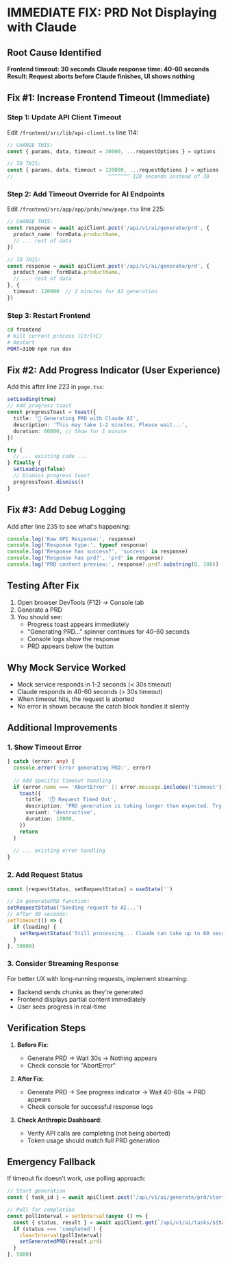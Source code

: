 # IMMEDIATE FIX: PRD Not Displaying with Claude

## Root Cause Identified
**Frontend timeout: 30 seconds**
**Claude response time: 40-60 seconds**
**Result: Request aborts before Claude finishes, UI shows nothing**

## Fix #1: Increase Frontend Timeout (Immediate)

### Step 1: Update API Client Timeout
Edit `/frontend/src/lib/api-client.ts` line 114:

```typescript
// CHANGE THIS:
const { params, data, timeout = 30000, ...requestOptions } = options

// TO THIS:
const { params, data, timeout = 120000, ...requestOptions } = options
//                               ^^^^^^^ 120 seconds instead of 30
```

### Step 2: Add Timeout Override for AI Endpoints
Edit `/frontend/src/app/app/prds/new/page.tsx` line 225:

```typescript
// CHANGE THIS:
const response = await apiClient.post('/api/v1/ai/generate/prd', {
  product_name: formData.productName,
  // ... rest of data
})

// TO THIS:
const response = await apiClient.post('/api/v1/ai/generate/prd', {
  product_name: formData.productName,
  // ... rest of data
}, {
  timeout: 120000  // 2 minutes for AI generation
})
```

### Step 3: Restart Frontend
```bash
cd frontend
# Kill current process (Ctrl+C)
# Restart
PORT=3100 npm run dev
```

## Fix #2: Add Progress Indicator (User Experience)

Add this after line 223 in `page.tsx`:

```typescript
setLoading(true)
// Add progress toast
const progressToast = toast({
  title: '🤖 Generating PRD with Claude AI',
  description: 'This may take 1-2 minutes. Please wait...',
  duration: 60000, // Show for 1 minute
})

try {
  // ... existing code ...
} finally {
  setLoading(false)
  // Dismiss progress toast
  progressToast.dismiss()
}
```

## Fix #3: Add Debug Logging

Add after line 235 to see what's happening:

```typescript
console.log('Raw API Response:', response)
console.log('Response type:', typeof response)
console.log('Response has success?', 'success' in response)
console.log('Response has prd?', 'prd' in response)
console.log('PRD content preview:', response?.prd?.substring(0, 100))
```

## Testing After Fix

1. Open browser DevTools (F12) → Console tab
2. Generate a PRD
3. You should see:
   - Progress toast appears immediately
   - "Generating PRD..." spinner continues for 40-60 seconds
   - Console logs show the response
   - PRD appears below the button

## Why Mock Service Worked

- Mock service responds in 1-2 seconds (< 30s timeout)
- Claude responds in 40-60 seconds (> 30s timeout)
- When timeout hits, the request is aborted
- No error is shown because the catch block handles it silently

## Additional Improvements

### 1. Show Timeout Error
```typescript
} catch (error: any) {
  console.error('Error generating PRD:', error)
  
  // Add specific timeout handling
  if (error.name === 'AbortError' || error.message.includes('timeout')) {
    toast({
      title: '⏱️ Request Timed Out',
      description: 'PRD generation is taking longer than expected. Try increasing the timeout or using a faster model.',
      variant: 'destructive',
      duration: 10000,
    })
    return
  }
  
  // ... existing error handling
}
```

### 2. Add Request Status
```typescript
const [requestStatus, setRequestStatus] = useState('')

// In generatePRD function:
setRequestStatus('Sending request to AI...')
// After 30 seconds:
setTimeout(() => {
  if (loading) {
    setRequestStatus('Still processing... Claude can take up to 60 seconds')
  }
}, 30000)
```

### 3. Consider Streaming Response
For better UX with long-running requests, implement streaming:
- Backend sends chunks as they're generated
- Frontend displays partial content immediately
- User sees progress in real-time

## Verification Steps

1. **Before Fix**: 
   - Generate PRD → Wait 30s → Nothing appears
   - Check console for "AbortError"

2. **After Fix**:
   - Generate PRD → See progress indicator → Wait 40-60s → PRD appears
   - Check console for successful response logs

3. **Check Anthropic Dashboard**:
   - Verify API calls are completing (not being aborted)
   - Token usage should match full PRD generation

## Emergency Fallback

If timeout fix doesn't work, use polling approach:
```typescript
// Start generation
const { task_id } = await apiClient.post('/api/v1/ai/generate/prd/start', data)

// Poll for completion
const pollInterval = setInterval(async () => {
  const { status, result } = await apiClient.get(`/api/v1/ai/tasks/${task_id}`)
  if (status === 'completed') {
    clearInterval(pollInterval)
    setGeneratedPRD(result.prd)
  }
}, 5000)
```